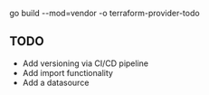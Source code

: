 go build --mod=vendor -o terraform-provider-todo

## TODO

* Add versioning via CI/CD pipeline
* Add import functionality
* Add a datasource
